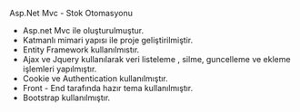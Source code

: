 Asp.Net Mvc - Stok Otomasyonu
- Asp.net Mvc ile oluşturulmuştur.
- Katmanlı mimari yapısı ile proje geliştirilmiştir.
- Entity Framework kullanılmıstır.
- Ajax ve Jquery kullanılarak veri listeleme , silme, guncelleme ve ekleme işlemleri yapılmıştır.
- Cookie ve Authentication kullanılmıştır.
- Front - End tarafında hazır tema kullanılmıştır.
- Bootstrap kullanılmıştır.
